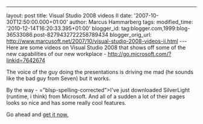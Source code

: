 ---
layout: post
title: Visual Studio 2008 videos II date: '2007-10-30T12:50:00.000+01:00'
author: Marcus Hammarberg tags:
modified_time: '2010-12-14T16:20:33.395+01:00'
blogger_id: tag:blogger.com,1999:blog-36533086.post-8279432722258789434
blogger_orig_url: http://www.marcusoft.net/2007/10/visual-studio-2008-videos-ii.html ---
Here are some videos on Visual Studio 2008 that shows off some of the
new capabilities of our new workplace -
<http://go.microsoft.com/?linkid=7642674>

The voice of the guy doing the presentations is driving me mad (he
sounds like the bad guy from Seven) but it works.

By the way - <span>="blsp-spelling-corrected">I've</span> just downloaded <span
id="SPELLING_ERROR_1" class="blsp-spelling-error">SilverLight</span>
(<span id="SPELLING_ERROR_2" class="blsp-spelling-error">runtime</span>,
i think) from Microsoft. And all of a sudden a lot of their pages looks
so nice and has some really cool features.

Go ahead and [get it now.](http://www.microsoft.com/Silverlight/)
